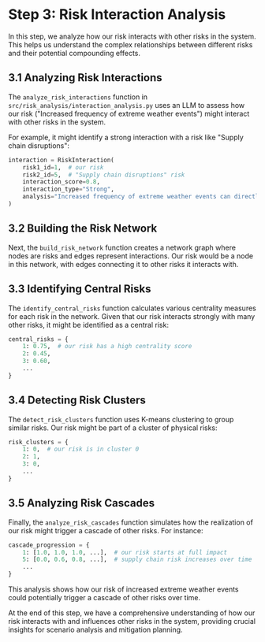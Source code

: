 # Step 3: Risk Interaction Analysis

In this step, we analyze how our risk interacts with other risks in the system. This helps us understand the complex relationships between different risks and their potential compounding effects.

## 3.1 Analyzing Risk Interactions

The `analyze_risk_interactions` function in `src/risk_analysis/interaction_analysis.py` uses an LLM to assess how our risk ("Increased frequency of extreme weather events") might interact with other risks in the system.

For example, it might identify a strong interaction with a risk like "Supply chain disruptions":

```python
interaction = RiskInteraction(
    risk1_id=1,  # our risk
    risk2_id=5,  # "Supply chain disruptions" risk
    interaction_score=0.8,
    interaction_type="Strong",
    analysis="Increased frequency of extreme weather events can directly lead to more frequent and severe supply chain disruptions..."
)
```

## 3.2 Building the Risk Network

Next, the `build_risk_network` function creates a network graph where nodes are risks and edges represent interactions. Our risk would be a node in this network, with edges connecting it to other risks it interacts with.

## 3.3 Identifying Central Risks

The `identify_central_risks` function calculates various centrality measures for each risk in the network. Given that our risk interacts strongly with many other risks, it might be identified as a central risk:

```python
central_risks = {
    1: 0.75,  # our risk has a high centrality score
    2: 0.45,
    3: 0.60,
    ...
}
```

## 3.4 Detecting Risk Clusters

The `detect_risk_clusters` function uses K-means clustering to group similar risks. Our risk might be part of a cluster of physical risks:

```python
risk_clusters = {
    1: 0,  # our risk is in cluster 0
    2: 1,
    3: 0,
    ...
}
```

## 3.5 Analyzing Risk Cascades

Finally, the `analyze_risk_cascades` function simulates how the realization of our risk might trigger a cascade of other risks. For instance:

```python
cascade_progression = {
    1: [1.0, 1.0, 1.0, ...],  # our risk starts at full impact
    5: [0.0, 0.6, 0.8, ...],  # supply chain risk increases over time
    ...
}
```

This analysis shows how our risk of increased extreme weather events could potentially trigger a cascade of other risks over time.

At the end of this step, we have a comprehensive understanding of how our risk interacts with and influences other risks in the system, providing crucial insights for scenario analysis and mitigation planning.